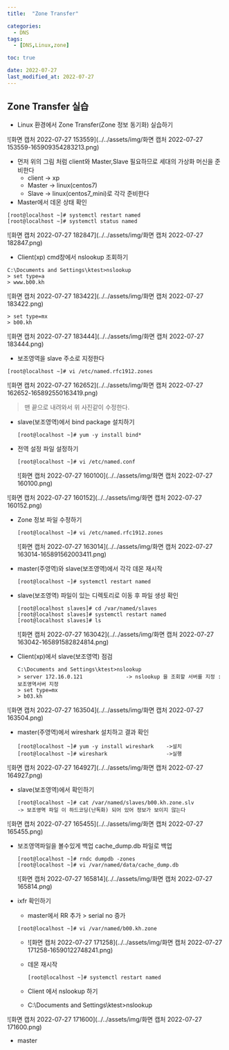 ```yaml
---
title:  "Zone Transfer" 

categories:
  - DNS
tags:
  - [DNS,Linux,zone]

toc: true

date: 2022-07-27
last_modified_at: 2022-07-27
---
```


##  Zone Transfer 실습

- Linux 환경에서 Zone Transfer(Zone 정보 동기화) 실습하기

![화면 캡처 2022-07-27 153559](../../assets/img/화면 캡처 2022-07-27 153559-165909354283213.png)

- 먼저 위의 그림 처럼 client와 Master,Slave 필요하므로 세대의 가상화 머신을 준비한다
  - client -> xp 
  - Master -> linux(centos7)
  - Slave  -> linux(centos7_mini)로 각각 준비한다
- Master에서 데몬 상태 확인

```
[root@localhost ~]# systemctl restart named
[root@localhost ~]# systemctl status named
```

![화면 캡처 2022-07-27 182847](../../assets/img/화면 캡처 2022-07-27 182847.png)

- Client(xp)  cmd창에서 nslookup 조회하기

```
C:\Documents and Settings\ktest>nslookup
> set type=a
> www.b00.kh
```

![화면 캡처 2022-07-27 183422](../../assets/img/화면 캡처 2022-07-27 183422.png)

```
> set type=mx
> b00.kh
```

![화면 캡처 2022-07-27 183444](../../assets/img/화면 캡처 2022-07-27 183444.png)

- 보조영역을 slave 주소로 지정한다

```
[root@localhost ~]# vi /etc/named.rfc1912.zones
```

![화면 캡처 2022-07-27 162652](../../assets/img/화면 캡처 2022-07-27 162652-165892550163419.png)

> 맨 끝으로 내려와서 위 사진같이 수정한다.

- slave(보조영역)에서 bind package 설치하기

  ```
  [root@localhost ~]# yum -y install bind*
  ```

  

- 전역 설정 파일 설정하기

  ```
  [root@localhost ~]# vi /etc/named.conf 
  ```

  ![화면 캡처 2022-07-27 160100](../../assets/img/화면 캡처 2022-07-27 160100.png)

![화면 캡처 2022-07-27 160152](../../assets/img/화면 캡처 2022-07-27 160152.png)

- Zone 정보 파일 수정하기

  ```
  [root@localhost ~]# vi /etc/named.rfc1912.zones
  ```

  ![화면 캡처 2022-07-27 163014](../../assets/img/화면 캡처 2022-07-27 163014-165891562003411.png)

- master(주영역)와 slave(보조영역)에서 각각 데몬 재시작

  ```
  [root@localhost ~]# systemctl restart named
  ```

- slave(보조영역) 파일이 있는 디렉토리로 이동 후 파일 생성 확인

  ```
  [root@localhost slaves]# cd /var/named/slaves
  [root@localhost slaves]# systemctl restart named
  [root@localhost slaves]# ls
  ```

  ![화면 캡처 2022-07-27 163042](../../assets/img/화면 캡처 2022-07-27 163042-165891582824814.png)

- Client(xp)에서 slave(보조영역) 점검

  ```
  C:\Documents and Settings\ktest>nslookup
  > server 172.16.0.121              -> nslookup 을 조회할 서버를 지정 : 보조영역서버 지정
  > set type=mx
  > b03.kh
  ```

  

![화면 캡처 2022-07-27 163504](../../assets/img/화면 캡처 2022-07-27 163504.png)

- master(주영역)에서 wireshark 설치하고 결과 확인

  ```
  [root@localhost ~]# yum -y install wireshark    ->설치
  [root@localhost ~]# wireshark                   ->실행
  ```

  

![화면 캡처 2022-07-27 164927](../../assets/img/화면 캡처 2022-07-27 164927.png)

- slave(보조영역)에서 확인하기

  ```
  [root@localhost ~]# cat /var/named/slaves/b00.kh.zone.slv 
  -> 보조영역 파일 이 하드코딩(난독화) 되어 있어 정보가 보이지 않는다
  ```

![화면 캡처 2022-07-27 165455](../../assets/img/화면 캡처 2022-07-27 165455.png)

- 보조영역파일을 볼수있게 백업 cache_dump.db 파일로 백업

  ```
  [root@localhost ~]# rndc dumpdb -zones
  [root@localhost ~]# vi /var/named/data/cache_dump.db
  ```

  ![화면 캡처 2022-07-27 165814](../../assets/img/화면 캡처 2022-07-27 165814.png)

- ixfr 확인하기

  - master에서  RR 추가  > serial no 증가 

  ```
  [root@localhost ~]# vi /var/named/b00.kh.zone
  ```

  
  
  - ![화면 캡처 2022-07-27 171258](../../assets/img/화면 캡처 2022-07-27 171258-16590122748241.png)
  
  - 데몬 재시작
  
    ```
    [root@localhost ~]# systemctl restart named
    ```
  
  - Client 에서  nslookup 하기
  
  - C:\Documents and Settings\ktest>nslookup

![화면 캡처 2022-07-27 171600](../../assets/img/화면 캡처 2022-07-27 171600.png)

- master
